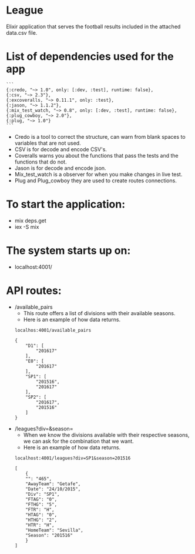# League
Elixir application that serves the football results included in the attached data.csv file.

# List of dependencies used for the app
    ```
    {:credo, "~> 1.0", only: [:dev, :test], runtime: false},
    {:csv, "~> 2.3"},
    {:excoveralls, "~> 0.11.1", only: :test},
    {:jason, "~> 1.1.2"},
    {:mix_test_watch, "~> 0.8", only: [:dev, :test], runtime: false},
    {:plug_cowboy, "~> 2.0"},
    {:plug, "~> 1.0"}
    ```
- Credo is a tool to correct the structure, 
can warn from blank spaces to variables that are not used.
- CSV is for decode and encode CSV's.
- Coveralls warns you about the functions that pass the tests 
and the functions that do not.
- Jason is for decode and encode json.
- Mix_test_watch is a observer for when you make changes in live test.
- Plug and Plug_cowboy they are used to create routes connections.

# To start the application:
- mix deps.get
- iex -S mix

# The system starts up on: 
- localhost:4001/

# API routes:
- /available_pairs
    - This route offers a list of divisions with their available seasons.
    - Here is an example of how data returns.
    ```
    localhos:4001/available_pairs

    {
        "D1": [
            "201617"
        ],
        "E0": [
            "201617"
        ],
        "SP1": [
            "201516",
            "201617"
        ],
        "SP2": [
            "201617",
            "201516"
        ]
    }
    ```
- /leagues?div=&season=
    - When we know the divisions available with their respective seasons, 
    we can ask for the combination that we want.
    - Here is an example of how data returns.
    ```
    localhost:4001/leagues?div=SP1&season=201516
    
    [
        {
        "": "465",
        "AwayTeam": "Getafe",
        "Date": "24/10/2015",
        "Div": "SP1",
        "FTAG": "0",
        "FTHG": "5",
        "FTR": "H",
        "HTAG": "0",
        "HTHG": "2",
        "HTR": "H",
        "HomeTeam": "Sevilla",
        "Season": "201516"
        }
    ]
    ```


